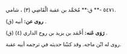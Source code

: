 ٥٤٧١ -** ق:** مُحَمَّد بن عقبة الْقَاضِي (٣) ، شامي.

**روى عن:** أبيه (ق) .

**رَوَى عَنه:** أَحْمَد بن يزيد بن روح الداري (٤) (ق) .

روى له ابْن ماجه. وقد كتبْنا حديثه في ترجمه أبيه عقبة.